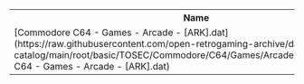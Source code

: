 <table>
<tr><th>Name</th><th>Size</th></tr>
<tr><td>
[Commodore C64 - Games - Arcade - [ARK].dat](https://raw.githubusercontent.com/open-retrogaming-archive/dat-catalog/main/root/basic/TOSEC/Commodore/C64/Games/Arcade/[ARK]/Commodore C64 - Games - Arcade - [ARK].dat)
</td><td>1293</td></tr>
</table>
